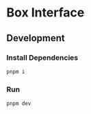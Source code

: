 # Box Interface

## Development

### Install Dependencies

```bash
pnpm i
```

### Run

```bash
pnpm dev
```